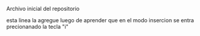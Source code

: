Archivo inicial del repositorio

esta linea la agregue luego de aprender que en el modo insercion se entra precionanado la tecla "i"

